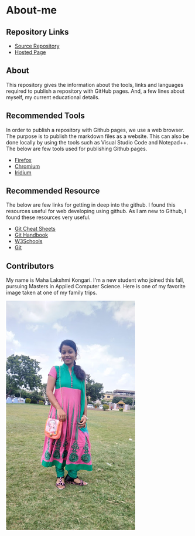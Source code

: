 # About-me

## Repository Links

- [Source Repository](https://github.com/MAHALAKSHMIKONGARI/about-me)
- [Hosted Page](https://mahalakshmikongari.github.io/about-me/)

## About

This repository gives the information about the tools, links and languages required to publish a repository with GitHub pages. And, a few lines about myself, my current educational details.

## Recommended Tools

In order to publish a repository with Github pages, we use a web browser. The purpose is to publish the markdown files as a website. This can also be done locally by using the tools such as Visual Studio Code and Notepad++. The below are few tools used for publishing Github pages.

- [Firefox](https://www.mozilla.org/en-US/firefox/)
- [Chromium](https://chromium.googlesource.com/)
- [Iridium](https://iridiumbrowser.de/)

## Recommended Resource

The below are few links for getting in deep into the github. I found this resources useful for web developing using github. As I am new to Github, I found these resources very useful. 

- [Git Cheat Sheets](https://github.github.com/training-kit/)
- [Git Handbook](https://guides.github.com/introduction/git-handbook/)
- [W3Schools](https://www.w3schools.com/)
- [Git](https://git-scm.com/)

## Contributors

My name is Maha Lakshmi Kongari. I'm a new student who joined this fall, pursuing Masters in Applied Computer Science. Here is one of my favorite image taken at one of my family trips.

![](https://raw.githubusercontent.com/MAHALAKSHMIKONGARI/about-me/master/IMG_20180830_133329.jpg)
